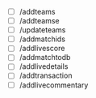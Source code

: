 - [ ] /addteams
- [ ] /addteamse
- [ ] /updateteams
- [ ] /addmatchids
- [ ] /addlivescore
- [ ] /addmatchtodb
- [ ] /addlivedetails
- [ ] /addtransaction
- [ ] /addlivecommentary